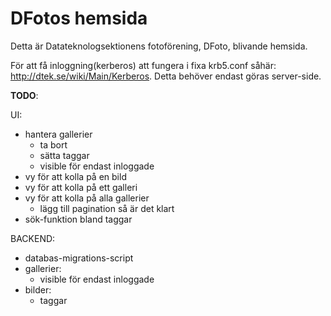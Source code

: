 DFotos hemsida
===============

Detta är Datateknologsektionens fotoförening, DFoto, blivande hemsida.

För att få inloggning(kerberos) att fungera i fixa krb5.conf såhär: http://dtek.se/wiki/Main/Kerberos.
Detta behöver endast göras server-side.

**TODO**:

UI:
- hantera gallerier
    - ta bort
    - sätta taggar
    - visible för endast inloggade
- vy för att kolla på en bild
- vy för att kolla på ett galleri
- vy för att kolla på alla gallerier
  - lägg till pagination så är det klart
- sök-funktion bland taggar

BACKEND:
- databas-migrations-script
- gallerier:
    - visible för endast inloggade
- bilder:
    - taggar
